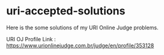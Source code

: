 # uri-accepted-solutions
Here is the some solutions of my URI Online Judge problems.

URI OJ Profile Link : https://www.urionlinejudge.com.br/judge/en/profile/353128
